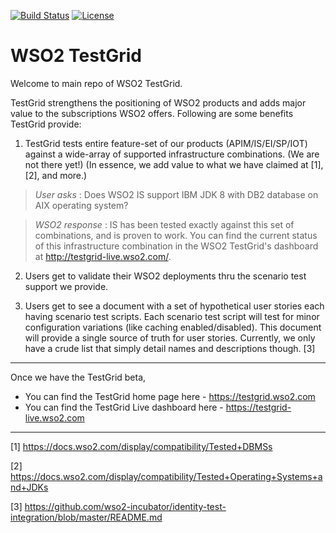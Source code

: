 [![Build Status](https://wso2.org/jenkins/buildStatus/icon?job=testgrid/testgrid)](https://wso2.org/jenkins/job/testgrid/job/testgrid/)
[![License](https://img.shields.io/badge/License-Apache%202.0-blue.svg)](https://opensource.org/licenses/Apache-2.0)

# WSO2 TestGrid

Welcome to main repo of WSO2 TestGrid.


TestGrid strengthens the positioning of WSO2 products and adds major value to the subscriptions WSO2 offers. Following are some benefits TestGrid provide:

1. TestGrid tests entire feature-set of our products (APIM/IS/EI/SP/IOT) against a wide-array of supported infrastructure combinations. (We are not there yet!) 
(In essence, we add value to what we have claimed at [1], [2], and more.)

> _User asks_  : Does WSO2 IS support IBM JDK 8 with DB2 database on AIX operating system?

> _WSO2 response_ : IS has been tested exactly against this set of combinations, and is proven to work. You can find the current status of this infrastructure combination in the WSO2 TestGrid's dashboard at http://testgrid-live.wso2.com/.

2. Users get to validate their WSO2 deployments thru the scenario test support we provide. 

3. Users get to see a document with a set of hypothetical user stories each having scenario test scripts. Each scenario test script will test for minor configuration variations (like caching enabled/disabled). This document will provide a single source of truth for user stories.
Currently, we only have a crude list that simply detail names and descriptions though. [3]

------------------------
Once we have the TestGrid beta,
* You can find the TestGrid home page here - https://testgrid.wso2.com
* You can find the TestGrid Live dashboard here - https://testgrid-live.wso2.com
------------------------

[1] https://docs.wso2.com/display/compatibility/Tested+DBMSs

[2] https://docs.wso2.com/display/compatibility/Tested+Operating+Systems+and+JDKs

[3] https://github.com/wso2-incubator/identity-test-integration/blob/master/README.md
